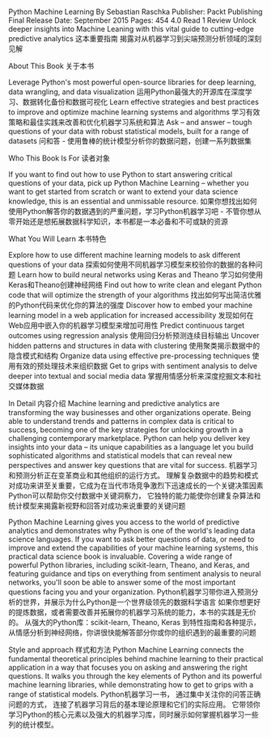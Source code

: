 Python Machine Learning
By Sebastian Raschka
Publisher: Packt Publishing
Final Release Date: September 2015
Pages: 454 4.0 Read 1 Review
Unlock deeper insights into Machine Leaning with this vital guide to cutting-edge predictive analytics
这本重要指南 揭露对从机器学习到尖端预测分析领域的深刻见解

About This Book
关于本书

Leverage Python's most powerful open-source libraries for deep learning, data wrangling, and data visualization
运用Python最强大的开源库在深度学习、数据转化备份和数据可视化
Learn effective strategies and best practices to improve and optimize machine learning systems and algorithms
学习有效策略和最佳实践来改善和优化机器学习系统和算法
Ask – and answer – tough questions of your data with robust statistical models, built for a range of datasets
问和答 - 使用鲁棒的统计模型分析你的数据问题，创建一系列数据集

Who This Book Is For
读者对象

If you want to find out how to use Python to start answering critical questions of your data, pick up Python Machine Learning – whether you want to get started from scratch or want to extend your data science knowledge, this is an essential and unmissable resource.
如果你想找出如何使用Python解答你的数据遇到的严重问题，学习Python机器学习吧 - 不管你想从零开始还是想拓展数据科学知识，本书都是一本必备和不可或缺的资源


What You Will Learn
本书特色

Explore how to use different machine learning models to ask different questions of your data
探索如何使用不同机器学习模型来校验你的数据的各种问题
Learn how to build neural networks using Keras and Theano
学习如何使用Keras和Theano创建神经网络
Find out how to write clean and elegant Python code that will optimize the strength of your algorithms
找出如何写出简洁优雅的Python代码来优化你的算法的强度
Discover how to embed your machine learning model in a web application for increased accessibility
发现如何在Web应用中嵌入你的机器学习模型来增加可用性
Predict continuous target outcomes using regression analysis
使用回归分析预测连续目标输出
Uncover hidden patterns and structures in data with clustering
使用聚类揭示数据中的隐含模式和结构
Organize data using effective pre-processing techniques
使用有效的预处理技术来组织数据
Get to grips with sentiment analysis to delve deeper into textual and social media data
掌握用情感分析来深度挖掘文本和社交媒体数据



In Detail
内容介绍
Machine learning and predictive analytics are transforming the way businesses and other organizations operate. Being able to understand trends and patterns in complex data is critical to success, becoming one of the key strategies for unlocking growth in a challenging contemporary marketplace. Python can help you deliver key insights into your data – its unique capabilities as a language let you build sophisticated algorithms and statistical models that can reveal new perspectives and answer key questions that are vital for success.
机器学习和预测分析正在变革商业和其他组织的运行方式。
理解复杂数据中的趋势和模式对成功来讲至关重要，它成为在当代市场竞争激烈下迅速成长的一个关键决策因素
Python可以帮助你交付数据中关键洞察力， 它独特的能力能使你创建复杂算法和统计模型来揭露新视野和回答对成功来说重要的关键问题

Python Machine Learning gives you access to the world of predictive analytics and demonstrates why Python is one of the world's leading data science languages. If you want to ask better questions of data, or need to improve and extend the capabilities of your machine learning systems, this practical data science book is invaluable. Covering a wide range of powerful Python libraries, including scikit-learn, Theano, and Keras, and featuring guidance and tips on everything from sentiment analysis to neural networks, you'll soon be able to answer some of the most important questions facing you and your organization.
Python机器学习带你进入预测分析的世界，并展示为什么Python是一个世界级领先的数据科学语言
如果你想更好的提炼数据，或者需要改善并拓展你的机器学习系统的能力，本书的实践是无价的。
从强大的Python库：scikit-learn, Theano, Keras 到特性指南和各种提示， 从情感分析到神经网络，你讲很快能解答部分你或你的组织遇到的最重要的问题



Style and approach
样式和方法
Python Machine Learning connects the fundamental theoretical principles behind machine learning to their practical application in a way that focuses you on asking and answering the right questions. It walks you through the key elements of Python and its powerful machine learning libraries, while demonstrating how to get to grips with a range of statistical models.
Python机器学习一书， 通过集中关注你的问答正确问题的方式， 连接了机器学习背后的基本理论原理和它们的实际应用。
它带领你学习Python的核心元素以及强大的机器学习库，同时展示如何掌握机器学习一些列的统计模型。
